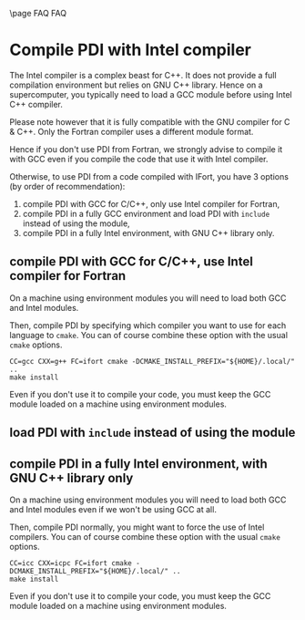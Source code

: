 \page FAQ FAQ

# Compile PDI with Intel compiler

The Intel compiler is a complex beast for C++.
It does not provide a full compilation environment but relies on GNU C++
library.
Hence on a supercomputer, you typically need to load a GCC module before using
Intel C++ compiler.

Please note however that it is fully compatible with the GNU compiler for C &
C++.
Only the Fortran compiler uses a different module format.

Hence if you don't use PDI from Fortran, we strongly advise to compile it with
GCC even if you compile the code that use it with Intel compiler.

Otherwise, to use PDI from a code compiled with IFort, you have 3 options (by
order of recommendation):
1. compile PDI with GCC for C/C++, only use Intel compiler for Fortran,
2. compile PDI in a fully GCC environment and load PDI with `include` instead
   of using the module,
3. compile PDI in a fully Intel environment, with GNU C++ library only.

## compile PDI with GCC for C/C++, use Intel compiler for Fortran

On a machine using environment modules you will need to load both GCC and Intel
modules.

Then, compile PDI by specifying which compiler you want to use for each language
to `cmake`.
You can of course combine these option with the usual `cmake` options.

```
CC=gcc CXX=g++ FC=ifort cmake -DCMAKE_INSTALL_PREFIX="${HOME}/.local/" ..
make install
```

Even if you don't use it to compile your code, you must keep the GCC module
loaded on a machine using environment modules.

## load PDI with `include` instead of using the module

## compile PDI in a fully Intel environment, with GNU C++ library only

On a machine using environment modules you will need to load both GCC and Intel
modules even  if we won't be using GCC at all.

Then, compile PDI normally, you might want to force the use of Intel compilers.
You can of course combine these option with the usual `cmake` options.

```
CC=icc CXX=icpc FC=ifort cmake -DCMAKE_INSTALL_PREFIX="${HOME}/.local/" ..
make install
```

Even if you don't use it to compile your code, you must keep the GCC module
loaded on a machine using environment modules.
